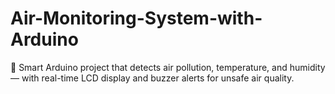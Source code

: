# Air-Monitoring-System-with-Arduino
💨 Smart Arduino project that detects air pollution, temperature, and humidity — with real-time LCD display and buzzer alerts for unsafe air quality.

